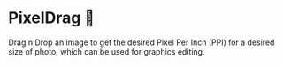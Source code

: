 # PixelDrag :sunrise_over_mountains:
Drag n Drop an image to get the desired Pixel Per Inch (PPI) for a desired size of photo, which can be used for graphics editing.
